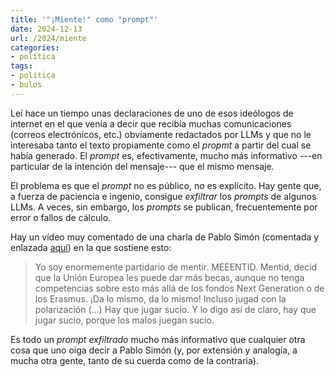 ```yaml
---
title: '"¡Miente!" como "prompt"'
date: 2024-12-13
url: /2024/miente
categories:
- política
tags:
- política
- bulos
---
```


Leí hace un tiempo unas declaraciones de uno de esos ideólogos de internet en el que venía a decir que recibía muchas comunicaciones (correos electrónicos, etc.) obviamente redactados por LLMs y que no le interesaba tanto el texto propiamente como el _propmt_ a partir del cual se había generado. El _prompt_ es, efectivamente, mucho más informativo ---en particular de la intención del mensaje--- que el mismo mensaje.

El problema es que el _prompt_ no es público, no es explícito. Hay gente que, a fuerza de paciencia e ingenio, consigue _exfiltrar_ los _prompts_ de algunos LLMs. A veces, sin embargo, los _prompts_ se publican, frecuentemente por error o fallos de cálculo.

Hay un vídeo muy comentado de una charla de Pablo Simón (comentada y enlazada [aquí](https://www.vozpopuli.com/opinion/progreso-europa-democracia-miente.html)) en la que sostiene esto:

> Yo soy enormemente partidario de mentir. MEEENTID. Mentid, decid que la Unión Europea les puede dar más becas, aunque no tenga competencias sobre esto más allá de los fondos Next Generation o de los Erasmus. ¡Da lo mismo, da lo mismo! Incluso jugad con la polarización (...) Hay que jugar sucio. Y lo digo así de claro, hay que jugar sucio, porque los malos juegan sucio.

Es todo un _prompt_ _exfiltrado_ mucho más informativo que cualquier otra cosa que uno oiga decir a Pablo Simón (y, por extensión y analogía, a mucha otra gente, tanto de su cuerda como de la contraria).